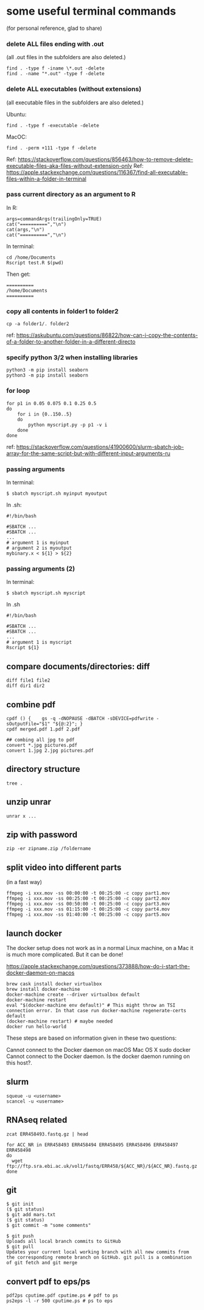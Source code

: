 # some useful terminal commands
(for personal reference, glad to share)

### delete ALL files ending with .out
(all .out files in the subfolders are also deleted.)
```
find . -type f -iname \*.out -delete
find . -name "*.out" -type f -delete
```

### delete ALL executables (without extensions)
(all executable files in the subfolders are also deleted.)

Ubuntu:
```
find . -type f -executable -delete
```

MacOC:
```
find . -perm +111 -type f -delete
```

Ref: https://stackoverflow.com/questions/856463/how-to-remove-delete-executable-files-aka-files-without-extension-only
Ref: https://apple.stackexchange.com/questions/116367/find-all-executable-files-within-a-folder-in-terminal

### pass current directory as an argument to R
In R:
```
args=commandArgs(trailingOnly=TRUE)
cat("==========","\n")
cat(args,"\n")
cat("==========","\n")
```
In terminal:
```
cd /home/Documents
Rscript test.R $(pwd)
```
Then get:
```
==========
/home/Documents
==========
```

### copy all contents in folder1 to folder2
```
cp -a folder1/. folder2
```
ref: https://askubuntu.com/questions/86822/how-can-i-copy-the-contents-of-a-folder-to-another-folder-in-a-different-directo

### specify python 3/2 when installing libraries
```
python3 -m pip install seaborn
python3 -m pip install seaborn
```
### for loop
```
for p1 in 0.05 0.075 0.1 0.25 0.5
do
    for i in {0..150..5}
    do
        python myscript.py -p p1 -v i
    done
done
```
ref: https://stackoverflow.com/questions/41900600/slurm-sbatch-job-array-for-the-same-script-but-with-different-input-arguments-ru

### passing arguments
In terminal:
```
$ sbatch myscript.sh myinput myoutput
```
In .sh:
```
#!/bin/bash

#SBATCH ...
#SBATCH ...
...
# argument 1 is myinput
# argument 2 is myoutput
mybinary.x < ${1} > ${2}
```

### passing arguments (2)

In terminal:
```
$ sbatch myscript.sh myscript
```
In .sh
```
#!/bin/bash

#SBATCH ...
#SBATCH ...
...
# argument 1 is myscript
Rscript ${1}
```

## compare documents/directories: diff
```
diff file1 file2
diff dir1 dir2
```

## combine pdf

```
cpdf () {    gs -q -dNOPAUSE -dBATCH -sDEVICE=pdfwrite -sOutputFile="$1" "${@:2}"; }
cpdf merged.pdf 1.pdf 2.pdf

## combing all jpg to pdf
convert *.jpg pictures.pdf
convert 1.jpg 2.jpg pictures.pdf
```

## directory structure

```
tree .
```

## unzip unrar

```
unrar x ...
```

## zip with password

```
zip -er zipname.zip /foldername
```

## split video into different parts

(in a fast way)
```
ffmpeg -i xxx.mov -ss 00:00:00 -t 00:25:00 -c copy part1.mov
ffmpeg -i xxx.mov -ss 00:25:00 -t 00:25:00 -c copy part2.mov
ffmpeg -i xxx.mov -ss 00:50:00 -t 00:25:00 -c copy part3.mov
ffmpeg -i xxx.mov -ss 01:15:00 -t 00:25:00 -c copy part4.mov
ffmpeg -i xxx.mov -ss 01:40:00 -t 00:25:00 -c copy part5.mov
```

## launch docker

The docker setup does not work as in a normal Linux machine, on a Mac it is much more complicated. But it can be done!

https://apple.stackexchange.com/questions/373888/how-do-i-start-the-docker-daemon-on-macos

```
brew cask install docker virtualbox
brew install docker-machine
docker-machine create --driver virtualbox default
docker-machine restart
eval "$(docker-machine env default)" # This might throw an TSI connection error. In that case run docker-machine regenerate-certs default
(docker-machine restart) # maybe needed
docker run hello-world
```

These steps are based on information given in these two questions:

Cannot connect to the Docker daemon on macOS
Mac OS X sudo docker Cannot connect to the Docker daemon. Is the docker daemon running on this host?.

## slurm

```
squeue -u <username>
scancel -u <username>
```

## RNAseq related

```
zcat ERR458493.fastq.gz | head

for ACC_NR in ERR458493 ERR458494 ERR458495 ERR458496 ERR458497 ERR458498
do
  wget ftp://ftp.sra.ebi.ac.uk/vol1/fastq/ERR458/${ACC_NR}/${ACC_NR}.fastq.gz
done
```

## git

```
$ git init
($ git status)
$ git add mars.txt
($ git status)
$ git commit -m "some comments"

$ git push
Uploads all local branch commits to GitHub
$ git pull
Updates your current local working branch with all new commits from the corresponding remote branch on GitHub. git pull is a combination of git fetch and git merge
```
## convert pdf to eps/ps

```
pdf2ps cputime.pdf cputime.ps # pdf to ps
ps2eps -l -r 500 cputime.ps # ps to eps
```
